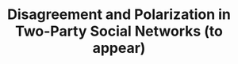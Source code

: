 ---
title: "Disagreement and Polarization in Two-Party Social Networks (to appear)"
collection: publications
permalink: /publication/Disagreement and Polarization in Two-Party Social Networks
venue: 'IFAC-2020'
paperurl: 'https://arxiv.org/pdf/1911.11338'
authors: 'Yuhao Yi, Stacy Patterson'
---